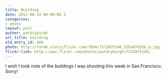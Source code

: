 ```yaml
---
title: Building
date: 2012-06-14 00:00:00 Z
categories:
- photo
layout: post
author: patdryburgh
url_title: building
old_entry_id: 489
photo: http://farm8.staticflickr.com/7094/7372875146_536a87d51b_b.jpg
flickr-link: http://www.flickr.com/photos/patdryburgh/7372875146/
---
```


I wish I took note of the buildings I was shooting this week in San Francisco. Sorry!